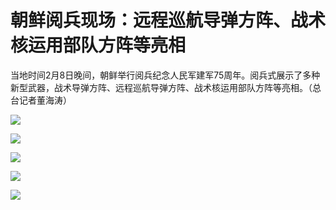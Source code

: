 # 朝鲜阅兵现场：远程巡航导弹方阵、战术核运用部队方阵等亮相

当地时间2月8日晚间，朝鲜举行阅兵纪念人民军建军75周年。阅兵式展示了多种新型武器，战术导弹方阵、远程巡航导弹方阵、战术核运用部队方阵等亮相。（总台记者董海涛）
​​​

![](https://inews.gtimg.com/news_bt/OnLb4vhWR2_62SLMGRgQpQrEjIwg9OP50BpLL5raKZl5cAA/1000)

![](https://inews.gtimg.com/news_bt/OSkvkMj0QurJSZE2uwKhahwVq1a3-bMdJQdc-5Slf2zHMAA/1000)

![](https://inews.gtimg.com/news_bt/Oskfg7oA2NKOWh-ytLwZ-JKdHTeAx_zqIAt0v5KTp70eEAA/1000)

![](https://inews.gtimg.com/news_bt/ONIQhmaC5OLKg4yKege_pmdeKOYZKTNa01olu7dSuBzxwAA/1000)

![](https://inews.gtimg.com/news_bt/O-pVpY4oWkuU1YAnPgHsVax5_tLxOSf6oOAw8P8bRljo0AA/1000)

